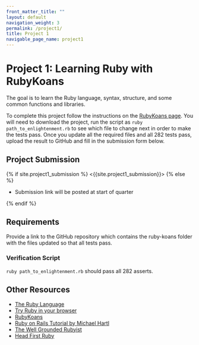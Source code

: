 ```yaml
---
front_matter_title: ""
layout: default
navigation_weight: 3
permalink: /project1/
title: Project 1
navigable_page_name: project1
---
```

# Project 1: Learning Ruby with RubyKoans

The goal is to learn the Ruby language, syntax, structure, and some common
functions and libraries.

To complete this project follow the instructions on the
[RubyKoans page](http://rubykoans.com/).
You will need to download the project, run the script as
`ruby path_to_enlightenment.rb` to see which file to change next in order to
make the tests pass. Once you update all the required files and all 282 tests
pass, upload the result to GitHub and fill in the submission form below.

## Project Submission

{% if site.project1_submission %}
<{{site.project1_submission}}>
{% else %}

- Submission link will be posted at start of quarter

{% endif %}

## Requirements

Provide a link to the GitHub repository which contains the ruby-koans folder
with the files updated so that all tests pass.

### Verification Script

`ruby path_to_enlightenment.rb` should pass all 282 asserts.

## Other Resources

- [The Ruby Language](https://www.ruby-lang.org/en/)
- [Try Ruby in your browser](https://try.ruby-lang.org/)
- [RubyKoans](http://rubykoans.com/)
- [Ruby on Rails Tutorial by Michael Hartl](https://www.railstutorial.org/book)
- [The Well Grounded Rubyist](https://www.manning.com/books/the-well-grounded-rubyist-third-edition)
- [Head First Ruby](https://headfirstruby.com/)
